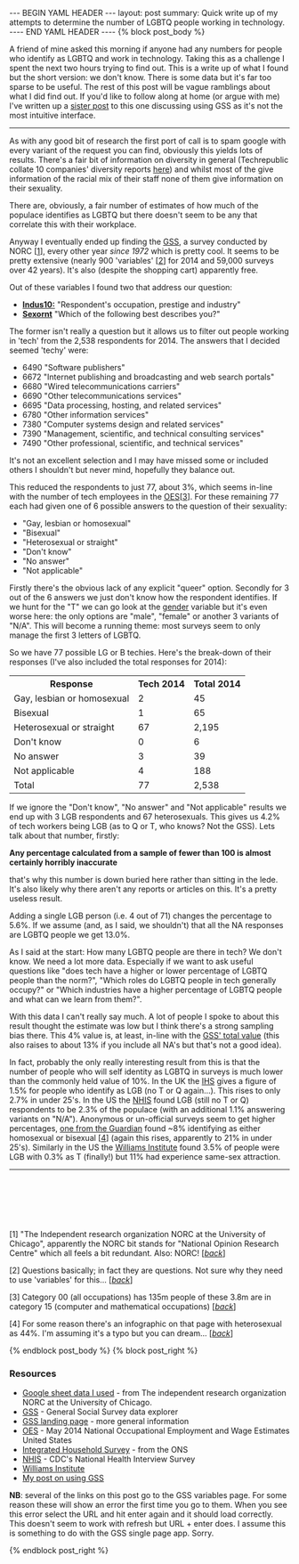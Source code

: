 --- BEGIN YAML HEADER ---
layout: post
summary: Quick write up of my attempts to determine the number of LGBTQ people working in technology.
---- END YAML HEADER ----
{% block post_body %}

A friend of mine asked this morning if anyone had any numbers for people who identify as LGBTQ and work in technology. Taking this as a challenge I spent the next two hours trying to find out. This is a write up of what I found but the short version: we don't know. There is some data but it's far too sparse to be useful. The rest of this post will be vague ramblings about what I did find out. If you'd like to follow along at home (or argue with me) I've written up a [sister post](2015-06-09-Using-GSS.html) to this one discussing using GSS as it's not the most intuitive interface.

----

As with any good bit of research the first port of call is to spam google with every variant of the request you can find, obviously this yields lots of results. There's a fair bit of information on diversity in general (Techrepublic collate 10 companies' diversity reports [here](http://www.techrepublic.com/article/diversity-stats-10-tech-companies-that-have-come-clean/ "all the reports!")) and whilst most of the give information of the racial mix of their staff none of them give information on their sexuality.

There are, obviously, a fair number of estimates of how much of the populace identifies as LGBTQ but there doesn't seem to be any that correlate this with their workplace.

Anyway I eventually ended up finding the [GSS](https://gssdataexplorer.norc.org), a survey conducted by NORC [[1](#footnote1)<a id="jumpback1"></a>], every other year *since 1972* which is pretty cool. It seems to be pretty extensive (nearly 900 'variables' [[2](#footnote2)<a id="jumpback2"></a>] for 2014 and 59,000 surveys over 42 years). It's also (despite the shopping cart) apparently free.

Out of these variables I found two that address our question:

* [**Indus10:**](https://gssdataexplorer.norc.org/variables/17/vshow/) "Respondent's occupation, prestige and industry"
* [**Sexornt**](https://gssdataexplorer.norc.org/variables/5081/vshow/) "Which of the following best describes you?"

The former isn't really a question but it allows us to filter out people working in 'tech' from the 2,538 respondents for 2014. The answers that I decided seemed 'techy' were:

* 6490 "Software publishers"
* 6672 "Internet publishing and broadcasting and web search portals"
* 6680 "Wired telecommunications carriers"
* 6690 "Other telecommunications services"
* 6695 "Data processing, hosting, and related services"
* 6780 "Other information services"
* 7380 "Computer systems design and related services"
* 7390 "Management, scientific, and technical consulting services"
* 7490 "Other professional, scientific, and technical services"

It's not an excellent selection and I may have missed some or included others I shouldn't but never mind, hopefully they balance out.

This reduced the respondents to just 77, about 3%, which seems in-line with the number of tech employees in the [OES](http://www.bls.gov/oes/current/oes_nat.htm)[[3](#footnote3)<a id="jumpback3"></a>]. For these remaining 77 each had given one of 6 possible answers to the question of their sexuality:

* "Gay, lesbian or homosexual"
* "Bisexual"
* "Heterosexual or straight"
* "Don't know"
* "No answer"
* "Not applicable"

Firstly there's the obvious lack of any explicit "queer" option. Secondly for 3 out of the 6 answers we just don't know how the respondent identifies. If we hunt for the "T" we can go look at the [gender](https://gssdataexplorer.norc.org/variables/5333/vshow/) variable but it's even worse here: the only options are "male", "female" or another 3 variants of "N/A". This will become a running theme: most surveys seem to only manage the first 3 letters of LGBTQ.

So we have 77 possible LG or B techies. Here's the break-down of their responses (I've also included the total responses for 2014):

<table class="table table-condensed table-hover">
<tr><th>Response</th><th>Tech 2014</th><th>Total 2014</th></tr>
<tr><td>Gay, lesbian or homosexual</td><td>2</td><td>45</td></tr>
<tr><td>Bisexual</td><td>1</td><td>65</td></tr>
<tr><td>Heterosexual or straight</td><td>67</td><td>2,195</td></tr>
<tr><td>Don't know</td><td>0</td><td>6</td></tr>
<tr><td>No answer</td><td>3</td><td>39</td></tr>
<tr><td>Not applicable</td><td>4</td><td>188</td></tr>
<tr class="info"><td>Total</td><td>77</td><td>2,538</td></tr>
</table>

If we ignore the "Don't know", "No answer" and "Not applicable" results we end up with 3 LGB respondents and 67 heterosexuals. This gives us 4.2% of tech workers being LGB (as to Q or T, who knows? Not the GSS). Lets talk about that number, firstly:

**Any percentage calculated from a sample of fewer than 100 is almost certainly horribly inaccurate**

that's why this number is down buried here rather than sitting in the lede. It's also likely why there aren't any reports or articles on this. It's a pretty useless result. 

Adding a single LGB person (i.e. 4 out of 71) changes the percentage to 5.6%. If we assume (and, as I said, we shouldn't) that all the NA responses are LGBTQ people we get 13.0%.

As I said at the start: How many LGBTQ people are there in tech? We don't know. We need a lot more data. Especially if we want to ask useful questions like "does tech have a higher or lower percentage of LGBTQ people than the norm?", "Which roles do LGBTQ people in tech generally occupy?" or "Which industries have a higher percentage of LGBTQ people and what can we learn from them?".

With this data I can't really say much. A lot of people I spoke to about this result thought the estimate was low but I think there's a strong sampling bias there. This 4% value is, at least, in-line with the [GSS' total value](https://gssdataexplorer.norc.org/projects/687/variables/5081/vshow) (this also raises to about 13% if you include all NA's but that's not a good idea).

In fact, probably the only really interesting result from this is that the number of people who will self identity as LGBTQ in surveys is much lower than the commonly held value of 10%. In the UK the [IHS](http://www.ons.gov.uk/ons/dcp171778_280451.pdf) gives a figure of 1.5% for people who identify as LGB (no T or Q again...). This rises to only 2.7% in under 25's. In the US the [NHIS](http://www.cdc.gov/nchs/data/series/sr_02/sr02_169.pdf) found LGB (still no T or Q) respondents to be 2.3% of the populace (with an additional 1.1% answering variants on "N/A"). Anonymous or un-official surveys seem to get higher percentages, [one from the Guardian](http://www.theguardian.com/lifeandstyle/2014/sep/28/british-sex-survey-2014-nation-lost-sexual-swagger) found ~8% identifying as either homosexual or bisexual [[4](#footnote4)<a id="jumpback4"></a>]&nbsp;(again this rises, apparently to 21% in under 25's). Similarly in the US the [Williams Institute](http://williamsinstitute.law.ucla.edu/wp-content/uploads/Gates-How-Many-People-LGBT-Apr-2011.pdf) found 3.5% of people were LGB with 0.3% as T (finally!) but 11% had experience same-sex attraction.

----

&nbsp;

&nbsp;

&nbsp;


[1]<a id="footnote1"></a> "The Independent research organization NORC at the University of Chicago", apparently the NORC bit stands for "National Opinion Research Centre" which all feels a bit redundant. Also: NORC! [*[back](#jumpback1)*]

[2]<a id="footnote2"></a> Questions basically; in fact they are questions. Not sure why they need to use 'variables' for this... [*[back](#jumpback2)*]

[3]<a id="footnote3"></a> Category 00 (all occupations) has 135m people of these 3.8m are in category 15 (computer and mathematical occupations) [*[back](#jumpback3)*]

[4]<a id="footnote4"></a> For some reason there's an infographic on that page with heterosexual as 44%. I'm assuming it's a typo but you can dream... [*[back](#jumpback4)*]


{% endblock post_body %}
{% block post_right %}

### Resources ###


* [Google sheet data I used](https://docs.google.com/spreadsheets/d/1MQNmdr-L-VNDtb34oSEMsZWgX81y90MgGHb4zvVKApE/edit?usp=sharing) - from The independent research organization NORC at the University of Chicago.
* [GSS](https://gssdataexplorer.norc.org) - General Social Survey data explorer
* [GSS landing page](http://www3.norc.org/Gss+website/) - more general information
* [OES](http://www.bls.gov/oes/current/oes_nat.htm) - May 2014 National Occupational Employment and Wage Estimates United States
* [Integrated Household Survey](http://www.ons.gov.uk/ons/dcp171778_280451.pdf) - from the ONS
* [NHIS](http://www.cdc.gov/nchs/data/series/sr_02/sr02_169.pdf) - CDC's National Health Interview Survey
* [Williams Institute](http://williamsinstitute.law.ucla.edu/wp-content/uploads/Gates-How-Many-People-LGBT-Apr-2011.pdf)
* [My post on using GSS](2015-06-09-Using-GSS.html)

**NB**: several of the links on this post go to the GSS variables page. For some reason these will show an error the first time you go to them. When you see this error select the URL and hit enter again and it should load correctly. This doesn't seem to work with refresh but URL + enter does. I assume this is something to do with the GSS single page app. Sorry.


{% endblock post_right %}